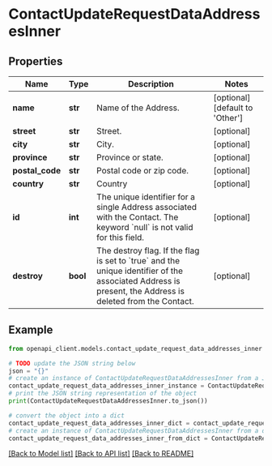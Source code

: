 # ContactUpdateRequestDataAddressesInner


## Properties

Name | Type | Description | Notes
------------ | ------------- | ------------- | -------------
**name** | **str** | Name of the Address. | [optional] [default to 'Other']
**street** | **str** | Street. | [optional] 
**city** | **str** | City. | [optional] 
**province** | **str** | Province or state. | [optional] 
**postal_code** | **str** | Postal code or zip code. | [optional] 
**country** | **str** | Country | [optional] 
**id** | **int** | The unique identifier for a single Address associated with the Contact. The keyword &#x60;null&#x60; is not valid for this field. | [optional] 
**destroy** | **bool** | The destroy flag. If the flag is set to &#x60;true&#x60; and the unique identifier of the associated Address is present, the Address is deleted from the Contact. | [optional] 

## Example

```python
from openapi_client.models.contact_update_request_data_addresses_inner import ContactUpdateRequestDataAddressesInner

# TODO update the JSON string below
json = "{}"
# create an instance of ContactUpdateRequestDataAddressesInner from a JSON string
contact_update_request_data_addresses_inner_instance = ContactUpdateRequestDataAddressesInner.from_json(json)
# print the JSON string representation of the object
print(ContactUpdateRequestDataAddressesInner.to_json())

# convert the object into a dict
contact_update_request_data_addresses_inner_dict = contact_update_request_data_addresses_inner_instance.to_dict()
# create an instance of ContactUpdateRequestDataAddressesInner from a dict
contact_update_request_data_addresses_inner_from_dict = ContactUpdateRequestDataAddressesInner.from_dict(contact_update_request_data_addresses_inner_dict)
```
[[Back to Model list]](../README.md#documentation-for-models) [[Back to API list]](../README.md#documentation-for-api-endpoints) [[Back to README]](../README.md)


